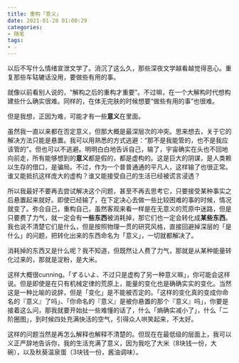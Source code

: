 ```yaml
---
title: 重构「意义」
date: 2021-01-28 01:00:29
categories: 
- 随笔
tags:  
- ☆
---
```


以后不写什么情绪宣泄文学了。消沉了这么久，那些深夜文学越看越觉得恶心。重复那些车轱辘话没用，要做些有用的事。

就像以前看别人说的，“解构之后的重构才重要”。不过嘛，在一个大解构时代想构建些什么确实很难。同样的，在体无完肤的时候想要“做些有用的事”也很难。

但是我想，正因为难，可能才有一些**意义**在里面。

虽然我一直以来都在否定意义，但那大概是最深层次的冲突。思来想去，关于它的解决方法只能是悬置。我可以用熟悉的方式逃避：“那不是我能管的，也不是我应该管的”。但也可以不逃避。明明白白地告诉自己，输了，宇宙确实在头也不回地向前走，所有能够想到的**意义**都是假的，都是虚构的。这是巨大的阴谋，是人类赖以生存的借口，是骗局。不过，作为一个普普通通的平凡人，这样输了也很正常。谁又能抵抗这样庞大的虚构？谁又能接受自己的生活已经被谎言浸透？

所以我最好不要再去尝试解决这个问题，甚至不再去思考它，只要接受某种事实之后悬置起来就好。即使已经输了，在下定决心去做一些比较困难的事的时候，情况就变了。弥合自己，重构自己，虽然客观来看一样是在无意义的荒原中迷路，但是只要费了力气，就一定会有**一些东西**被消耗掉，那它们也一定会转化成**某些东西**。我也说不清楚它们是什么，但是按照物理一贯的研究风格，直接回避掉深层的「是什么」的问题，把转化出来的东西命名为「意义」，一切就都解决了。

消耗掉的东西又是什么呢？我不知道，但既然让人费了力气，那就是从某种能量转化过来的，那就是淀粉，是大米。

这样大概很cunning。「ずるいよ、不过只是虚构了另一种意义嘛」，你可能会这样说。但是即使是在只有机械定律的荒原上，能量的变化也是确确实实的变化。当然这是一种比喻的说辞，但是「变化」是不能被否定的。「这样的变化真的变成你命名的『意义』了吗」、「你命名的『意义』是被你悬置的那个『意义』吗」，你要是接着这么问，那我就要开始扯一些难懂的话了，什么「熵确实减小了」，什么「二阶圈图」，到时候四处充满快活的空气，引得众人哄笑起来，不太好。

这样的问题当然是再怎么解释也解释不清楚的。但现在在最低级的层面上，我可以义正严辞地告诉你，我的生活充满了意义，因为我吃了大米（8块钱一份，大碗），以及秋葵温泉蛋（3块钱一份，酱油调味）。